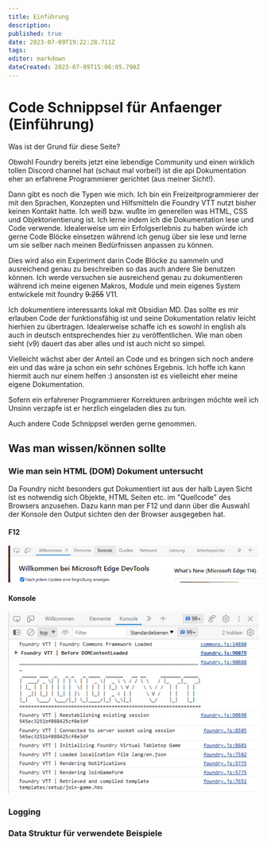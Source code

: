 ```yaml
---
title: Einführung
description: 
published: true
date: 2023-07-09T19:22:28.711Z
tags: 
editor: markdown
dateCreated: 2023-07-09T15:06:05.790Z
---
```


# Code Schnippsel für Anfaenger (Einführung)

Was ist der Grund für diese Seite?

Obwohl Foundry bereits jetzt eine lebendige Community und einen wirklich tollen Discord channel hat (schaut mal vorbei!) ist die api Dokumentation eher an erfahrene Programmierer gerichtet (aus meiner Sicht!).

Dann gibt es noch die Typen wie mich. Ich bin ein Freizeitprogrammierer der mit den Sprachen, Konzepten und Hilfsmitteln die Foundry VTT nutzt bisher keinen Kontakt hatte.
Ich weiß bzw. wußte im generellen was HTML, CSS und Objektorientierung ist. 
Ich lerne indem ich die Dokumentation lese und Code verwende. Idealerweise um ein Erfolgserlebnis zu haben würde ich gerne Code Blöcke einsetzen während ich genug über sie lese und lerne um sie selber nach meinen Bedürfnissen anpassen zu können.

Dies wird also ein Experiment darin Code Blöcke zu sammeln und ausreichend genau zu beschreiben so das auch andere Sie benutzen können. Ich werde versuchen sie ausreichend genau zu dokumentieren während ich meine eigenen Makros, Module und mein eigenes System entwickele mit foundry ~~9.255~~ V11.

Ich dokumentiere interessants lokal mit Obsidian MD. Das sollte es mir erlauben Code der funktionsfähig ist und seine Dokumentation relativ leicht hierhien zu übertragen. Idealerweise schaffe ich es sowohl in english als auch in deutsch entsprechendes hier zu veröffentlichen. Wie man oben sieht (v9) dauert das aber alles und ist auch nicht so simpel.

Vielleicht wächst aber der Anteil an Code und es bringen sich noch andere ein und das wäre ja schon ein sehr schönes Ergebnis. Ich hoffe ich kann hiermit auch nur einem helfen :) ansonsten ist es vielleicht eher meine eigene Dokumentation.

Sofern ein erfahrener Programmierer Korrekturen anbringen möchte weil ich Unsinn verzapfe ist er herzlich eingeladen dies zu tun.

Auch andere Code Schnippsel werden gerne genommen.

## Was man wissen/können sollte
### Wie man sein HTML (DOM) Dokument untersucht
Da Foundry nicht besonders gut Dokumentiert ist aus der halb Layen Sicht ist es notwendig sich Objekte, HTML Seiten etc. im "Quellcode" des Browsers anzusehen. Dazu kann man per F12 und dann über die Auswahl der Konsole den Output sichten den der Browser ausgegeben hat.

#### F12
![f12full.png](/codesnippets/f12full.png)
#### Konsole
![konsole.png](/codesnippets/konsole.png)
### Logging
### Data Struktur für verwendete Beispiele